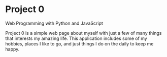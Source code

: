 # Project 0

Web Programming with Python and JavaScript

Project 0 is a simple web page about myself with just a few of many things that interests my amazing life. This application includes some of my hobbies, places I like to go, and just things I do on the daily to keep me happy. 